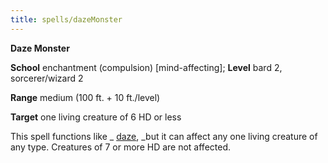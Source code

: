 ```yaml
---
title: spells/dazeMonster
---
```

 **Daze Monster**

**School** enchantment (compulsion) [mind-affecting]; **Level** bard 2, sorcerer/wizard 2

**Range** medium (100 ft. + 10 ft./level)

**Target** one living creature of 6 HD or less

This spell functions like _ [daze](daze#_daze), _but it can affect any one living creature of any type. Creatures of 7 or more HD are not affected.


